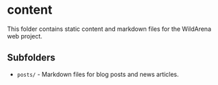# content

This folder contains static content and markdown files for the WildArena web project.

## Subfolders

- `posts/` - Markdown files for blog posts and news articles.
